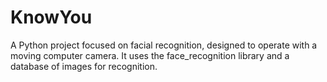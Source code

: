 # KnowYou
A Python project focused on facial recognition, designed to operate with a moving computer camera. It uses the face_recognition library and a database of images for recognition.
